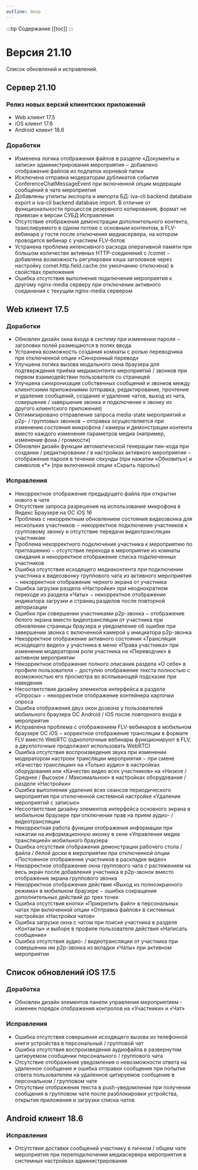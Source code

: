 ```yaml
---
outline: deep
---
```


:::tip Содержание
[[toc]]
:::

# Версия 21.10

Список обновлений и исправлений.

## Сервер 21.10

### Релиз новых версий клиентских приложений

- <Badge type="tip" text="RELEASE" /> Web клиент 17.5
- <Badge type="tip" text="RELEASE" /> iOS клиент 17.6
- <Badge type="tip" text="RELEASE" /> Android клиент 18.6

### Доработки

- Изменена логика отображения файлов в разделе «Документы и записи» администрирования мероприятия − добавлено отображение файлов из подпапок корневой папки
- Исключена отправка модераторам дубликатов события ConferenceChatMessageEvent при включенной опции модерации сообщений в чате мероприятия
- Добавлены утилиты экспорта и импорта БД: iva-cli backend database export и iva-cli backend database import. В отличие от функциональности процессов резервного копирования, формат не привязан к версии СУБД
  Исправления
- Отсутствие отображения демонстрации дополнительного контента, транслируемого в одном потоке с основным контентом, в FLV-вебинаре у гостя после отключения медиасервера, на котором проводится вебинар с участием FLV-ботов
- Устранена проблема интенсивного расхода оперативной памяти при большом количестве активных HTTP-соединений с /comet − добавлена возможность регулировки кэша заголовков через настройку comet.http.field.cache (по умолчанию отключена) в свойствах приложения
- Ошибка отсутствия выполнения подключения мероприятия к другому nginx-media серверу при отключении активного соединения с текущим nginx-media сервером

## Web клиент 17.5

### Доработки

- Обновлен дизайн окна входа в систему при изменении пароля − заголовки полей размещаются в полях ввода
- Устранена возможность создания комнаты с ролью переводчика при отключенной опции «Синхронный перевод»
- Улучшена логика вызова модального окна браузера для подтверждения приёма медиаконтента мероприятий / звонков при первом взаимодействии пользователя со страницей
- Улучшена синхронизация собственных сообщений и звонков между клиентскими приложениями (отправка, редактирование, прочтение и удаление сообщений, создание и удаление чатов, выход из чата, совершение / завершение звонка и подключение к звонку из другого клиентского приложения)
- Оптимизировано отправление запроса media-state мероприятий и p2p- / групповых звонков − отправка осуществляется при изменении состояния микрофона / камеры и демонстрации контента вместо каждого изменения параметров медиа (например, изменение фона / громкости)
- Обновлен дизайн функции автоматической генерации пин-кода при создании / редактировании / в настройках активного мероприятия − отображение пароля в течении секунды (при нажатии «Обновить») и символов «\*» (при включенной опции «Скрыть пароль»)

### Исправления

- Некорректное отображение предыдущего файла при открытии нового в чате
- Отсутствие запроса разрешения на использование микрофона в Яндекс Браузере на ОС iOS 16
- Проблема с некорректным обновлением состояния видеозвонка для нескольких участников − некорректное подключение участников к групповому звонку и отсутствие передачи видеотрансляции участникам
- Проблема некорректного подключения участника к мероприятию по приглашению − отсутствие перехода в мероприятие из комнаты ожидания и некорректное отображение списка подключенных участников
- Ошибка отсутствия исходящего медиаконтента при подключении участника к видеозвонку группового чата из активного мероприятия − некорректное отображение черного экрана от участника
- Ошибка загрузки раздела «Настройки» при неоднократном переходе из раздела «Чаты» − некорректное отображение индикатора загрузки и страниц разделов после повторной авторизации
- Ошибки при совершении участниками p2p-звонка − отображение белого экрана вместо видеотрансляции от участника при обновлении страницы браузера и уведомление об ошибке при завершении звонка с включенной камерой у инициатора p2p-звонка
- Некорректное отображение активного состояния «Трансляция исходящего видео» у участника в меню «Права участника» при изменении модератором роли участника на «Переводчик» в активном мероприятии
- Некорректное отображение полного описания раздела «О себе» в профиле пользователя − доступно отображение текста полностью с возможностью его просмотра во всплывающей подсказке при наведении
- Несоответствие дизайну элементов интерфейса в разделе «Опросы» − некорректное отображение контейнера карточки опроса
- Ошибка отображения двух окон дозвона у пользователей мобильного браузера ОС Android / iOS после повторного входа в мероприятие
- Исправлена проблема с отображением FLV-вебинаров в мобильном браузере ОС iOS − корректное отображение трансляции в формате FLV вместо WebRTC (однопоточные вебинары функционируют в FLV, а двухпоточные продолжают использовать WebRTC)
- Ошибка отсутствия воспроизведения звука при изменении модератором настроек трансляции мероприятия − при смене «Качество трансляции» на «Только аудио» в настройках оборудования или «Качество видео всех участников» на «Низкое / Среднее / Высокое / Максимальное» в настройках оборудования / разделе «Настройки»
- Ошибка выполнения удаления всех сеансов периодического мероприятия при отключенной системной настройке «Удаление мероприятий с записью»
- Несоответствие дизайну элементов интерфейса основного экрана в мобильном браузере при отключении прав на прием аудио- / видеотрансляции
- Некорректная работа функции отображения информации при нажатии на информационную иконку в окне «Управления медиа трансляцией» мобильного браузера
- Ошибка отсутствия отображения демонстрации рабочего стола / файла / белой доски в мероприятии при отключенной опции «Постоянное отображение участников в раскладке видео»
- Некорректное отображение окна группового чата с растяжением на весь экран после добавления участника в р2р-звонок вместо отображения экрана группового звонка
- Некорректное отображение действия «Выход из полноэкранного
  режима» в мобильном браузере − ошибка сокращения дополнительных действий до трех точек
- Ошибка отсутствия кнопки «Прикрепить файл» в персональных чатах при включенной опции «Отправка файлов» в системных настройках «Настройки чатов»
- Ошибка загрузки окна с чатом при поиске участника в разделе «Контакты» и выборе в профиле пользователя действия «Написать сообщение»
- Ошибка отсутствия аудио- / видеотрансляции от участника при совершении им р2р-звонка из вкладки «Чаты» при активном мероприятии

## Список обновлений iOS 17.5

### Доработка

- Обновлен дизайн элементов панели управления мероприятием - изменен порядок отображения контролов на «Участники» и «Чат»

### Исправления

- Ошибка отсутствия совершения исходящего вызова из телефонной книги устройства в персональный / групповой чат
- Ошибка отсутствия воспроизведения аудиофайла в развернутом цитируемом сообщении персонального / группового чата
- Отсутствие отображения уведомления о невозможности ответа на удаленное сообщение и ошибка отправки сообщения при попытке ответа пользователем на удаленное цитируемое сообщение в персональном / групповом чате
- Отсутствие отображения текста в push-уведомлении при получении сообщения в групповом чате после разблокировки устройства, открытия приложения и загрузки списка чатов

## Android клиент 18.6

### Исправления

- Отсутствие доставки сообщений участнику в личном / общем чате мероприятия при переподключении медиасервера мероприятия в системных настройках администрирования
